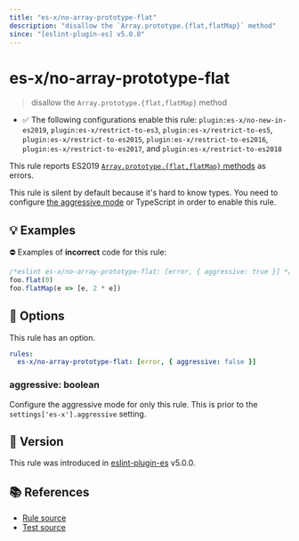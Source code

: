 ```yaml
---
title: "es-x/no-array-prototype-flat"
description: "disallow the `Array.prototype.{flat,flatMap}` method"
since: "[eslint-plugin-es] v5.0.0"
---
```


# es-x/no-array-prototype-flat
> disallow the `Array.prototype.{flat,flatMap}` method

- ✅ The following configurations enable this rule: `plugin:es-x/no-new-in-es2019`, `plugin:es-x/restrict-to-es3`, `plugin:es-x/restrict-to-es5`, `plugin:es-x/restrict-to-es2015`, `plugin:es-x/restrict-to-es2016`, `plugin:es-x/restrict-to-es2017`, and `plugin:es-x/restrict-to-es2018`

This rule reports ES2019 [`Array.prototype.{flat,flatMap}` methods](https://github.com/tc39/proposal-flatMap) as errors.

This rule is silent by default because it's hard to know types. You need to configure [the aggressive mode](https://github.com/eslint-community/eslint-plugin-es-x/tree/master/docs/#the-aggressive-mode) or TypeScript in order to enable this rule.

## 💡 Examples

⛔ Examples of **incorrect** code for this rule:

<eslint-playground type="bad">

```js
/*eslint es-x/no-array-prototype-flat: [error, { aggressive: true }] */
foo.flat(0)
foo.flatMap(e => [e, 2 * e])
```

</eslint-playground>

## 🔧 Options

This rule has an option.

```yaml
rules:
  es-x/no-array-prototype-flat: [error, { aggressive: false }]
```

### aggressive: boolean

Configure the aggressive mode for only this rule.
This is prior to the `settings['es-x'].aggressive` setting.

## 🚀 Version

This rule was introduced in [eslint-plugin-es] v5.0.0.

[eslint-plugin-es]: https://github.com/mysticatea/eslint-plugin-es

## 📚 References

- [Rule source](https://github.com/eslint-community/eslint-plugin-es-x/blob/master/lib/rules/no-array-prototype-flat.js)
- [Test source](https://github.com/eslint-community/eslint-plugin-es-x/blob/master/tests/lib/rules/no-array-prototype-flat.js)
